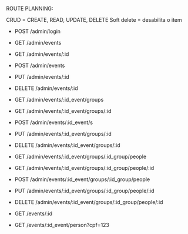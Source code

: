 ROUTE PLANNING:

CRUD = CREATE, READ, UPDATE, DELETE
Soft delete = desabilita o item

- POST /admin/login

- GET /admin/events
- GET /admin/events/:id
- POST /admin/events
- PUT /admin/events/:id
- DELETE /admin/events/:id

- GET /admin/events/:id_event/groups
- GET /admin/events/:id_event/groups/:id
- POST /admin/events/:id_event/s
- PUT /admin/events/:id_event/groups/:id
- DELETE /admin/events/:id_event/groups/:id

- GET /admin/events/:id_event/groups/:id_group/people
- GET /admin/events/:id_event/groups/:id_group/people/:id
- POST /admin/events/:id_event/groups/:id_group/people
- PUT /admin/events/:id_event/groups/:id_group/people/:id
- DELETE /admin/events/:id_event/groups/:id_group/people/:id

- GET /events/:id
- GET /events/:id_event/person?cpf=123
